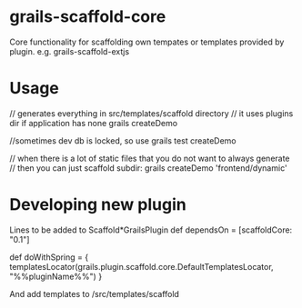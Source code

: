 grails-scaffold-core
====================

Core functionality for scaffolding own tempates or  templates provided by plugin. e.g. grails-scaffold-extjs

Usage
=====

// generates everything in src/templates/scaffold directory
// it uses plugins dir if application has none
grails createDemo

//sometimes dev db is  locked, so use
grails test createDemo 

// when there is a lot of static files that you do not want to always generate
// then you can just scaffold subdir:
grails createDemo 'frontend/dynamic'

Developing new plugin
======
Lines to be added to Scaffold*GrailsPlugin
def dependsOn = [scaffoldCore: "0.1"]

def doWithSpring = {
    templatesLocator(grails.plugin.scaffold.core.DefaultTemplatesLocator, "%%pluginName%%")
}

And add templates to /src/templates/scaffold




